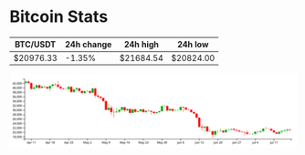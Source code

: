 # Bitcoin Stats

BTC/USDT|24h change|24h high|24h low|
|---|---|---|---|
|$20976.33|-1.35%|$21684.54|$20824.00|

<img src="./chart.svg">
